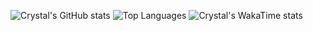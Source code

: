 ![Crystal's GitHub stats](https://github-readme-stats.vercel.app/api?username=cyloCA&theme=merko&show_icons=true)
![Top Languages](https://github-readme-stats.vercel.app/api/top-langs/?username=cyloCA&layout=compact&theme=merko)
![Crystal's WakaTime stats](https://github-readme-stats.vercel.app/api/wakatime?username=cyloCA&layout=compact&theme=merko)
<!--
**cyloCA/cyloCA** is a ✨ _special_ ✨ repository because its `README.md` (this file) appears on your GitHub profile.

Here are some ideas to get you started:

- 🔭 I’m currently working on ...
- 🌱 I’m currently learning ...
- 👯 I’m looking to collaborate on ...
- 🤔 I’m looking for help with ...
- 💬 Ask me about ...
- 📫 How to reach me: ...
- 😄 Pronouns: ...
- ⚡ Fun fact: ...
-->

